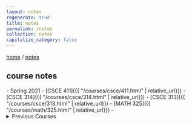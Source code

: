 ```yaml
---
layout: notes
regenerate: true
title: notes
permalink: /notes
collection: notes
capitalize_category: false
---
```


<div class="breadcrumbs">
    <a href="/">home</a>
    / <a href="/notes">notes</a>
</div>

<h2 class="lead">course notes</h2>
- <span id="spring-2021">Spring 2021</span>
  - [CSCE 411]({{ "/courses/csce/411.html" | relative_url}})
  - [CSCE 314]({{ "/courses/csce/314.html" | relative_url}})
  - [CSCE 313]({{ "/courses/csce/313.html" | relative_url}})
  - [MATH 325]({{ "/courses/math/325.html" | relative_url}})
- <details>
    <summary>Previous Courses</summary>
    <div>
    It is unlikely that most of the notes from these courses will be digitized.
    </div>
    <div markdown="1">

    - Fall 2020
        - CSCE 312
        - CSCE 222
        - CSCE 221
        - CSCE 181
        - MATH 412
        - MATH 304
    - Summer 2020
        - CSCE 121
        - STAT 211
    - Spring 2020
        - MATH 308
        - MATH 251
        - MUSC 226
        - POLS 207
        - PHYS 216
        - GEOG 205
    - Fall 2019
        - BIOL 113
        - ENGR 102
        - HIST 101
        - MATH 152

    </div>
    </details>